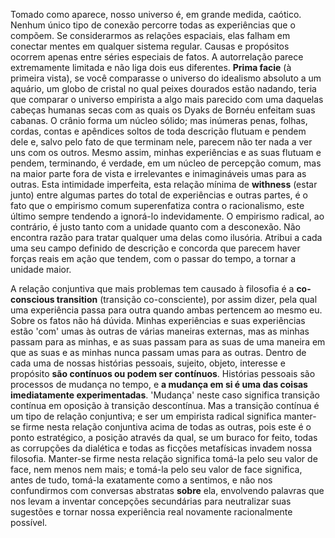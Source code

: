 Tomado como aparece, nosso universo é, em grande medida, caótico. Nenhum único tipo de conexão percorre todas as experiências que o compõem. Se considerarmos as relações espaciais, elas falham em conectar mentes em qualquer sistema regular. Causas e propósitos ocorrem apenas entre séries especiais de fatos. A autorrelação parece extremamente limitada e não liga dois eus diferentes. **Prima facie** (à primeira vista), se você comparasse o universo do idealismo absoluto a um aquário, um globo de cristal no qual peixes dourados estão nadando, teria que comparar o universo empirista a algo mais parecido com uma daquelas cabeças humanas secas com as quais os Dyaks de Bornéu enfeitam suas cabanas. O crânio forma um núcleo sólido; mas inúmeras penas, folhas, cordas, contas e apêndices soltos de toda descrição flutuam e pendem dele e, salvo pelo fato de que terminam nele, parecem não ter nada a ver uns com os outros. Mesmo assim, minhas experiências e as suas flutuam e pendem, terminando, é verdade, em um núcleo de percepção comum, mas na maior parte fora de vista e irrelevantes e inimagináveis umas para as outras. Esta intimidade imperfeita, esta relação mínima de **withness** (estar junto) entre algumas partes do total de experiências e outras partes, é o fato que o empirismo comum superenfatiza contra o racionalismo, este último sempre tendendo a ignorá-lo indevidamente. O empirismo radical, ao contrário, é justo tanto com a unidade quanto com a desconexão. Não encontra razão para tratar qualquer uma delas como ilusória. Atribui a cada uma seu campo definido de descrição e concorda que parecem haver forças reais em ação que tendem, com o passar do tempo, a tornar a unidade maior.

A relação conjuntiva que mais problemas tem causado à filosofia é a **co-conscious transition** (transição co-consciente), por assim dizer, pela qual uma experiência passa para outra quando ambas pertencem ao mesmo eu. Sobre os fatos não há dúvida. Minhas experiências e suas experiências estão 'com' umas às outras de várias maneiras externas, mas as minhas passam para as minhas, e as suas passam para as suas de uma maneira em que as suas e as minhas nunca passam umas para as outras. Dentro de cada uma de nossas histórias pessoais, sujeito, objeto, interesse e propósito **são contínuos ou podem ser contínuos**. Histórias pessoais são processos de mudança no tempo, e **a mudança em si é uma das coisas imediatamente experimentadas**. 'Mudança' neste caso significa transição contínua em oposição à transição descontínua. Mas a transição contínua é um tipo de relação conjuntiva; e ser um empirista radical significa manter-se firme nesta relação conjuntiva acima de todas as outras, pois este é o ponto estratégico, a posição através da qual, se um buraco for feito, todas as corrupções da dialética e todas as ficções metafísicas invadem nossa filosofia. Manter-se firme nesta relação significa tomá-la pelo seu valor de face, nem menos nem mais; e tomá-la pelo seu valor de face significa, antes de tudo, tomá-la exatamente como a sentimos, e não nos confundirmos com conversas abstratas **sobre** ela, envolvendo palavras que nos levam a inventar concepções secundárias para neutralizar suas sugestões e tornar nossa experiência real novamente racionalmente possível.